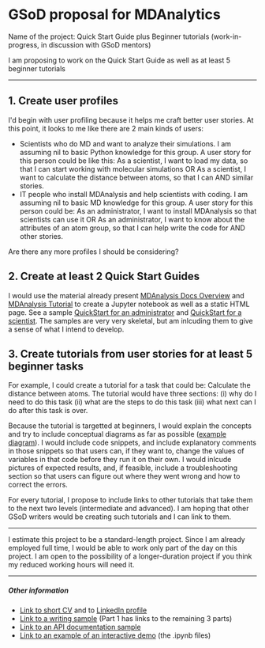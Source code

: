 # GSoD proposal for MDAnalytics

Name of the project: Quick Start Guide plus Beginner tutorials
(work-in-progress, in discussion with GSoD mentors)


I am proposing to work on the Quick Start Guide as well as at least 5 beginner tutorials

---

##	1. Create user profiles

I'd begin with user profiling because it helps me craft better user stories. At this point, it looks to me like there are 2 main kinds of users:

- Scientists who do MD and want to analyze their simulations. I am assuming nil to basic Python knowledge for this group. A user story for this person could be like this: As a scientist, I want to load my data, so that I can start working with molecular simulations OR As a scientist, I want to calculate the distance between atoms, so that I can <get this result> AND similar stories.
- IT people who install MDAnalysis and help scientists with coding. I am assuming nil to basic MD knowledge for this group. A user story for this person could be: As an administrator, I want to install MDAnalysis so that scientists can use it OR As an administrator, I want to know about the attributes of an atom group, so that I can help write the code for <this task> AND other stories.

Are there any more profiles I should be considering?

## 2. Create at least 2 Quick Start Guides

I would use the material already present [MDAnalysis Docs Overview](https://www.mdanalysis.org/docs/documentation_pages/overview.html#examples) and [MDAnalysis Tutorial](http://www.mdanalysis.org/MDAnalysisTutorial/) to create a Jupyter notebook as well as a static HTML page.  See a sample [QuickStart for an administrator](https://github.com/AninditaBasu/AninditaBasu.github.io/blob/master/gsod/Capture.PNG) and [QuickStart for a scientist](https://github.com/AninditaBasu/AninditaBasu.github.io/blob/master/gsod/Capture2.PNG). The samples are very very skeletal, but am inlcuding them to give a sense of what I intend to develop.

## 3. Create tutorials from user stories for at least 5 beginner tasks

For example, I could create a tutorial for a task that could be: Calculate the distance between atoms. The tutorial would have three sections: (i) why do I need to do this task (ii) what are the steps to do this task (iii) what next can I do after this task is over.

Because the tutorial is targetted at beginners, I would explain the concepts and try to include conceptual diagrams as far as possible ([example diagram](https://github.com/AninditaBasu/AninditaBasu.github.io/blob/master/gsod/Capture3.PNG)). I would include code snippets, and include explanatory comments in those snippets so that users can, if they want to, change the values of variables in that code before they run it on their own. I would inlcude pictures of expected results, and, if feasible, include a troubleshooting section so that users can figure out where they went wrong and how to correct the errors.

For every tutorial, I propose to include links to other tutorials that take them to the next two levels (intermediate and advanced). I am hoping that other GSoD writers would be creating such tutorials and I can link to them.

---

I estimate this project to be a standard-length project. Since I am already employed full time, I would be able to work only part of the day on this project. I am open to the possibility of a longer-duration project if you think my reduced working hours will need it.

---

##### Other information

- [Link to short CV](http://aninditabasu.github.io/README.html) and to [LinkedIn profile]( https://www.linkedin.com/in/aninditabasu/)
- [Link to a writing sample](https://www.ibm.com/developerworks/library/cc-ask-watson-part1-bluemix-trs/index.html?ca=drs-) (Part 1 has links to the remaining 3 parts)
- [Link to an API documentation sample](https://aninditabasu.github.io/indica/index.html)
- [Link to an example of an interactive demo](https://mybinder.org/repo/AninditaBasu/indica) (the .ipynb files)


